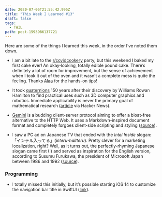 ```yaml
---
date: 2020-07-05T21:55:42.995Z
title: "This Week I Learned #13"
draft: false
tags:
  - TWIL
path: post-1593986137721
---
```

Here are some of the things I learned this week, in the order I’ve noted them down.

* I am a bit late to the [r/covidcookery](https://www.reddit.com/r/covidcookery/) party, but this weekend I baked my first cake ever! An okay-looking, totally edible pound cake. There’s definitely a lot of room for improvement, but the sense of achievement when I took it out of the oven and it wasn’t a complete mess is quite the feeling. Thanks [Alaa](https://twitter.com/aldn00) for the hands-on tips!

* It took [quaternions](https://en.wikipedia.org/wiki/Quaternion) 150 years after their discovery by Williams Rowan Hamilton to find practical uses such as 3D computer graphics and robotics. Immediate applicability is never the primary goal of mathematical research ([article](https://www.nature.com/articles/475166a) via Hacker News).

* [Gemini](https://gemini.circumlunar.space/) is a budding client-server protocol aiming to offer a bloat-free alternative to the HTTP Web. It uses a Markdown-inspired document format and completely forgoes client-side scripting and styling ([source](https://toffelblog.xyz/blog/gemini-overview/)).

* I saw a PC ad on Japanese TV that ended with the _Intel Inside_ slogan:「インテル入ってる」(_interu-haitteru_). Pretty clever for a marketing localization, right? Well, as it turns out, the perfectly-rhyming Japanese slogan came first (!) and served as inspiration for the English version, according to Susumu Furukawa, the president of Microsoft Japan between 1986 and 1992 ([source](https://dic.nicovideo.jp/a/%E3%82%A4%E3%83%B3%E3%83%86%E3%83%AB%E5%85%A5%E3%81%A3%E3%81%A6%E3%82%8B)).

### Programming

* I totally missed this initially, but it’s possible starting iOS 14 to customize the navigation bar title in SwiftUI ([link](https://sarunw.com/posts/custom-navigation-bar-title-view-in-swiftui/)).
